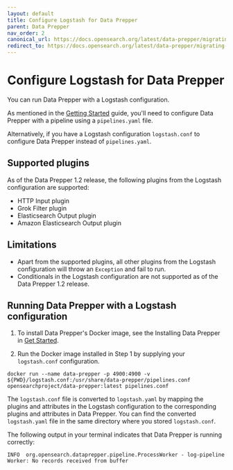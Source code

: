 ```yaml
---
layout: default
title: Configure Logstash for Data Prepper
parent: Data Prepper
nav_order: 2
canonical_url: https://docs.opensearch.org/latest/data-prepper/migrating-from-logstash-data-prepper/
redirect_to: https://docs.opensearch.org/latest/data-prepper/migrating-from-logstash-data-prepper/
---
```

# Configure Logstash for Data Prepper

You can run Data Prepper with a Logstash configuration.

As mentioned in the [Getting Started]({{site.url}}{{site.baseurl}}/clients/data-prepper/get-started/) guide, you'll need to configure Data Prepper with a pipeline using a `pipelines.yaml` file.

Alternatively, if you have a Logstash configuration `logstash.conf` to configure Data Prepper instead of `pipelines.yaml`.

## Supported plugins

As of the Data Prepper 1.2 release, the following plugins from the Logstash configuration are supported:
* HTTP Input plugin
* Grok Filter plugin
* Elasticsearch Output plugin
* Amazon Elasticsearch Output plugin

## Limitations
* Apart from the supported plugins, all other plugins from the Logstash configuration will throw an `Exception` and fail to run.
* Conditionals in the Logstash configuration are not supported as of the Data Prepper 1.2 release.

## Running Data Prepper with a Logstash configuration

1. To install Data Prepper's Docker image, see the Installing Data Prepper in [Get Started]({{site.url}}{{site.baseurl}}/clients/data-prepper/get-started#1-installing-data-prepper).

2. Run the Docker image installed in Step 1 by supplying your `logstash.conf` configuration.

```
docker run --name data-prepper -p 4900:4900 -v ${PWD}/logstash.conf:/usr/share/data-prepper/pipelines.conf opensearchproject/data-prepper:latest pipelines.conf
```

The `logstash.conf` file is converted to `logstash.yaml` by mapping the plugins and attributes in the Logstash configuration to the corresponding plugins and attributes in Data Prepper.
You can find the converted `logstash.yaml` file in the same directory where you stored `logstash.conf`.


The following output in your terminal indicates that Data Prepper is running correctly:

```
INFO  org.opensearch.dataprepper.pipeline.ProcessWorker - log-pipeline Worker: No records received from buffer
```